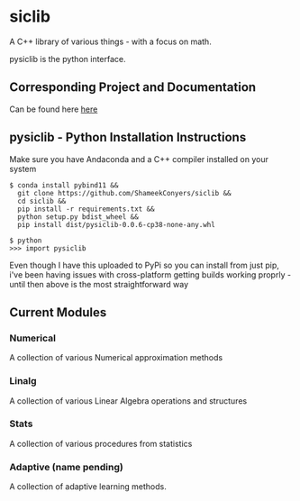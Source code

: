 # siclib

A C++ library of various things - with a focus on math.

pysiclib is the python interface.

## Corresponding Project and Documentation
Can be found here <a href ="https://shameekconyers.com/projects/siclib">here</a>

## pysiclib -  Python Installation Instructions

Make sure you have Andaconda and a C++ compiler installed on your system
```shell
$ conda install pybind11 &&
  git clone https://github.com/ShameekConyers/siclib &&
  cd siclib &&
  pip install -r requirements.txt &&
  python setup.py bdist_wheel &&
  pip install dist/pysiclib-0.0.6-cp38-none-any.whl

$ python
>>> import pysiclib
```

Even though I have this uploaded to PyPi so you can install from
just pip, i've been having issues with cross-platform getting builds
working proprly - until then above is the most straightforward way

## Current Modules

### Numerical
A collection of various Numerical approximation methods

### Linalg
A collection of various Linear Algebra operations and structures

### Stats
A collection of various procedures from statistics

### Adaptive (name pending)

A collection of adaptive learning methods.
